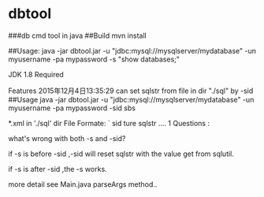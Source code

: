 # dbtool
###db cmd tool  in java
##Build 
mvn install

##Usage: 
  java -jar dbtool.jar -u "jdbc:mysql://mysqlserver/mydatabase" -un myusername -pa mypassword -s "show databases;"

JDK 1.8 Required

Features
2015年12月4日13:35:29  can set sqlstr from file in dir "./sql" by -sid 
##Usage
 java -jar dbtool.jar -u "jdbc:mysql://mysqlserver/mydatabase" -un myusername -pa mypassword -sid sbs
 
 
 *.xml in './sql' dir
 File Formate:
 `
 <xml>
 <sql>
 <sqlName>sid</sqlName>
 <sqlValue>ture sqlstr</sqlValue>
 </sql>
 <sql>
 </sql>
 ....
 </xml>
 1
 Questions : 
 
 what's wrong with both -s and -sid?
 
 if -s is before -sid ,-sid will reset sqlstr with the value get from sqlutil. 
 
 if -s is after -sid ,the -s works.
 
 more detail see Main.java parseArgs method..
 

